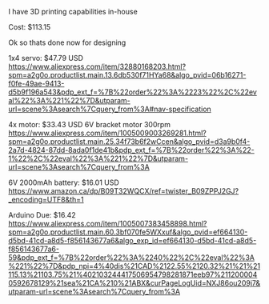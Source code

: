I have 3D printing capabilities in-house

Cost: $113.15


Ok so thats done now for designing

1x4 servo: $47.79 USD
https://www.aliexpress.com/item/32880168203.html?spm=a2g0o.productlist.main.13.6db530f71HYa68&algo_pvid=06b16271-f0fe-49ae-9413-d5b9f196a543&pdp_ext_f=%7B%22order%22%3A%2223%22%2C%22eval%22%3A%221%22%7D&utparam-url=scene%3Asearch%7Cquery_from%3A#nav-specification

4x motor: $33.43 USD
6V bracket motor 300rpm
https://www.aliexpress.com/item/1005009003269281.html?spm=a2g0o.productlist.main.25.34f73b6f2wCcen&algo_pvid=d3a9b0f4-2a7d-4824-87dd-8ada0f1de41b&pdp_ext_f=%7B%22order%22%3A%22-1%22%2C%22eval%22%3A%221%22%7D&utparam-url=scene%3Asearch%7Cquery_from%3A

6V 2000mAh battery: $16.01 USD
https://www.amazon.ca/dp/B09T32WQCX/ref=twister_B09ZPPJ2GJ?_encoding=UTF8&th=1

Arduino Due: $16.42
https://www.aliexpress.com/item/1005007383458898.html?spm=a2g0o.productlist.main.60.3bf070fe5WXxuf&algo_pvid=ef664130-d5bd-41cd-a8d5-f856143677a6&algo_exp_id=ef664130-d5bd-41cd-a8d5-f856143677a6-59&pdp_ext_f=%7B%22order%22%3A%2240%22%2C%22eval%22%3A%221%22%7D&pdp_npi=4%40dis%21CAD%2122.55%2120.32%21%21%21115.13%21103.75%21%402103244417506954798281871eeb97%2112000040592678129%21sea%21CA%210%21ABX&curPageLogUid=NXJ86ou209j7&utparam-url=scene%3Asearch%7Cquery_from%3A